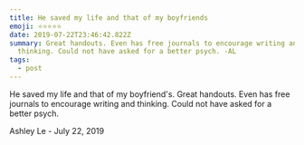 ```yaml
---
title: He saved my life and that of my boyfriends
emoji: ⭐⭐⭐⭐⭐
date: 2019-07-22T23:46:42.822Z
summary: Great handouts. Even has free journals to encourage writing and
  thinking. Could not have asked for a better psych. -AL
tags:
  - post
---
```

He saved my life and that of my boyfriend's. Great handouts. Even has free journals to encourage writing and thinking. Could not have asked for a better psych.

Ashley Le - July 22, 2019